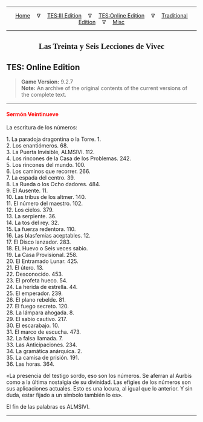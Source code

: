 
---

<!-- Jekyll Page Links -->

<center>
<a href="../../../../index.html">Home</a>
&emsp;&nabla;&emsp;
<a href="../../../index-tes3.html">TES:III Edition</a>
&emsp;&nabla;&emsp;
<a href="../../../index-teso.html">TES:Online Edition</a>
&emsp;&nabla;&emsp;
<a href="../../../index-traditional.html">Traditional Edition</a>
&emsp;&nabla;&emsp;
<a href="../../../index-misc.html">Misc</a>
</center>

<!-- Markdown Body Below: -->

---

<center>
<h2><span style="font-family:Georgia">Las Treinta y Seis Lecciones de Vivec</span></h2>
</center>

## TES: Online Edition

> __Game Version:__ 9.2.7\
> __Note:__ An archive of the original contents of the current versions of the complete text.

---

#### <span style="color:red">Sermón Veintinueve</span>

La escritura de los números:

1\. La paradoja dragontina o la Torre. 1.\
2\. Los enantiómeros. 68.\
3\. La Puerta Invisible, ALMSIVI. 112.\
4\. Los rincones de la Casa de los Problemas. 242.\
5\. Los rincones del mundo. 100.\
6\. Los caminos que recorrer. 266.\
7\. La espada del centro. 39.\
8\. La Rueda o los Ocho dadores. 484.\
9\. El Ausente. 11.\
10\. Las tribus de los altmer. 140.\
11\. El número del maestro. 102.\
12\. Los cielos. 379.\
13\. La serpiente. 36.\
14\. La tos del rey. 32.\
15\. La fuerza redentora. 110.\
16\. Las blasfemias aceptables. 12.\
17\. El Disco lanzador. 283.\
18\. EL Huevo o Seis veces sabio.\
19\. La Casa Provisional. 258.\
20\. El Entramado Lunar. 425.\
21\. El útero. 13.\
22\. Desconocido. 453.\
23\. El profeta hueco. 54.\
24\. La herida de estrella. 44.\
25\. El emperador. 239.\
26\. El plano rebelde. 81.\
27\. El fuego secreto. 120.\
28\. La lámpara ahogada. 8.\
29\. El sabio cautivo. 217.\
30\. El escarabajo. 10.\
31\. El marco de escucha. 473.\
32\. La falsa llamada. 7.\
33\. Las Anticipaciones. 234.\
34\. La gramática anárquica. 2.\
35\. La camisa de prisión. 191.\
36\. Las horas. 364.

«La presencia del testigo sordo, eso son los números. Se aferran al Aurbis como a la última nostalgia de su divinidad. Las efigies de los números son sus aplicaciones actuales. Esto es una locura, al igual que lo anterior. Y sin duda, estar fijado a un símbolo también lo es».

El fin de las palabras es ALMSIVI.

---
